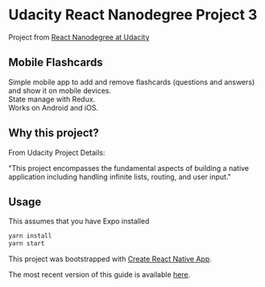 # Udacity React Nanodegree Project 3
Project from [React Nanodegree at Udacity](https://www.udacity.com/course/react-nanodegree--nd019)<br>

## Mobile Flashcards
Simple mobile app to add and remove flashcards (questions and answers) and show it on mobile devices.<br>
State manage with Redux.<br>
Works on Android and iOS.

## Why this project?

From Udacity Project Details:

"This project encompasses the fundamental aspects of building a native application including handling infinite lists, routing, and user input."

## Usage

This assumes that you have Expo installed

```bash
yarn install
yarn start
```

This project was bootstrapped with [Create React Native App](https://github.com/react-community/create-react-native-app).

The most recent version of this guide is available [here](https://github.com/react-community/create-react-native-app/blob/master/react-native-scripts/template/README.md).
